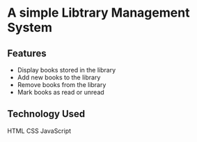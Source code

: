 # A simple Libtrary  Management System 

## Features
- Display books stored in the library
- Add new books to the library
- Remove books from the library
- Mark books as read or unread

## Technology Used
HTML
CSS
JavaScript
